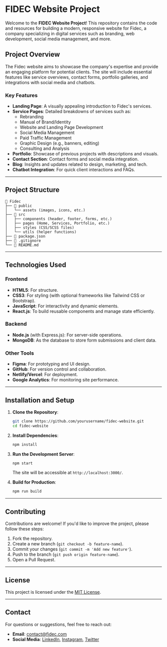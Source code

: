 # FIDEC Website Project

Welcome to the **FIDEC Website Project**! This repository contains the code and resources for building a modern, responsive website for Fidec, a company specializing in digital services such as branding, web development, social media management, and more.

## Project Overview

The Fidec website aims to showcase the company's expertise and provide an engaging platform for potential clients. The site will include essential features like service overviews, contact forms, portfolio galleries, and integrations with social media and chatbots.

### Key Features

- **Landing Page**: A visually appealing introduction to Fidec's services.
- **Service Pages**: Detailed breakdowns of services such as:
  - Rebranding
  - Manual of Brand/Identity
  - Website and Landing Page Development
  - Social Media Management
  - Paid Traffic Management
  - Graphic Design (e.g., banners, editing)
  - Consulting and Analysis
- **Portfolio**: Showcase of previous projects with descriptions and visuals.
- **Contact Section**: Contact forms and social media integration.
- **Blog**: Insights and updates related to design, marketing, and tech.
- **Chatbot Integration**: For quick client interactions and FAQs.

---

## Project Structure

```
📁 Fidec
├── 📁 public
│   └── assets (images, icons, etc.)
├── 📁 src
│   ├── components (header, footer, forms, etc.)
│   ├── pages (Home, Services, Portfolio, etc.)
│   ├── styles (CSS/SCSS files)
│   └── utils (helper functions)
├── 📄 package.json
├── 📄 .gitignore
└── 📄 README.md
```

---

## Technologies Used

### Frontend
- **HTML5**: For structure.
- **CSS3**: For styling (with optional frameworks like Tailwind CSS or Bootstrap).
- **JavaScript**: For interactivity and dynamic elements.
- **React.js**: To build reusable components and manage state efficiently.

### Backend
- **Node.js** (with Express.js): For server-side operations.
- **MongoDB**: As the database to store form submissions and client data.

### Other Tools
- **Figma**: For prototyping and UI design.
- **GitHub**: For version control and collaboration.
- **Netlify/Vercel**: For deployment.
- **Google Analytics**: For monitoring site performance.

---

## Installation and Setup

1. **Clone the Repository**:
   ```bash
   git clone https://github.com/yourusername/fidec-website.git
   cd fidec-website
   ```

2. **Install Dependencies**:
   ```bash
   npm install
   ```

3. **Run the Development Server**:
   ```bash
   npm start
   ```
   The site will be accessible at `http://localhost:3000/`.

4. **Build for Production**:
   ```bash
   npm run build
   ```

---

## Contributing

Contributions are welcome! If you'd like to improve the project, please follow these steps:

1. Fork the repository.
2. Create a new branch (`git checkout -b feature-name`).
3. Commit your changes (`git commit -m 'Add new feature'`).
4. Push to the branch (`git push origin feature-name`).
5. Open a Pull Request.

---

## License

This project is licensed under the [MIT License](LICENSE).

---

## Contact

For questions or suggestions, feel free to reach out:

- **Email**: contact@fidec.com
- **Social Media**: [LinkedIn](#), [Instagram](https://www.instagram.com/fidec.ag/), [Twitter](#)
